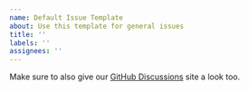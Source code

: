 ```yaml
---
name: Default Issue Template
about: Use this template for general issues
title: ''
labels: ''
assignees: ''
---
```


Make sure to also give our [GitHub Discussions](https://github.com/orgs/omni-network/discussions) site a look too.

